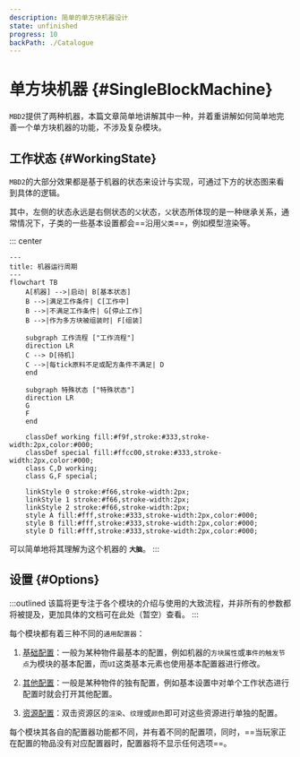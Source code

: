 ```yaml
---
description: 简单的单方块机器设计
state: unfinished
progress: 10
backPath: ./Catalogue
---
```


# 单方块机器 {#SingleBlockMachine}

`MBD2`提供了两种机器，本篇文章简单地讲解其中一种，并着重讲解如何简单地完善一个单方块机器的功能，不涉及复杂模块。

## 工作状态 {#WorkingState}

`MBD2`的大部分效果都是基于机器的状态来设计与实现，可通过下方的状态图来看到具体的逻辑。

其中，左侧的状态永远是右侧状态的`父`状态，`父`状态所体现的是一种继承关系，通常情况下，子类的一些基本设置都会==沿用`父类`==，例如模型渲染等。

::: center

```mermaid
---
title: 机器运行周期
---
flowchart TB
    A[机器] -->|启动| B[基本状态]
    B -->|满足工作条件| C[工作中]
    B -->|不满足工作条件| G[停止工作]
    B -->|作为多方块被组装时| F[组装]

    subgraph 工作流程 ["工作流程"]
    direction LR
    C --> D[待机]
    C -->|每tick原料不足或配方条件不满足| D
    end

    subgraph 特殊状态 ["特殊状态"]
    direction LR
    G
    F
    end

    classDef working fill:#f9f,stroke:#333,stroke-width:2px,color:#000;
    classDef special fill:#ffcc00,stroke:#333,stroke-width:2px,color:#000;
    class C,D working;
    class G,F special;

    linkStyle 0 stroke:#f66,stroke-width:2px;
    linkStyle 1 stroke:#f66,stroke-width:2px;
    linkStyle 2 stroke:#f66,stroke-width:2px;
    style A fill:#fff,stroke:#333,stroke-width:2px,color:#000;
    style B fill:#fff,stroke:#333,stroke-width:2px,color:#000;
    style D fill:#fff,stroke:#333,stroke-width:2px,color:#000;
```

可以简单地将其理解为这个机器的 **`大脑`**。
:::

## 设置 {#Options}

:::outlined
该篇将更专注于各个模块的介绍与使用的大致流程，并非所有的参数都将被提及，更加具体的文档可在此处（暂空）查看。
:::

每个模块都有着三种不同的`通用配置器`：

1. [基础配置](./SingleBlockBasicSettings)：一般为某种物件最基本的配置，例如机器的`方块属性`或`事件的触发节点`为模块的基本配置，而`UI`这类基本元素也使用基本配置器进行修改。

2. [其他配置]()：一般是某种物件的独有配置，例如基本设置中对单个工作状态进行配置时就会打开其他配置。

3. [资源配置]()：双击资源区的`渲染`、`纹理`或`颜色`即可对这些资源进行单独的配置。

每个模块其各自的配置器功能都不同，并有着不同的配置项，同时，==当玩家正在配置的物品没有对应配置器时，配置器将不显示任何选项==。